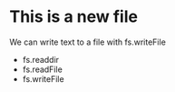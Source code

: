 # This is a new file


We can write text to a file with fs.writeFile

* fs.readdir
* fs.readFile
* fs.writeFile